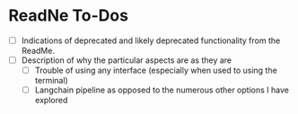 # ReadNe To-Dos

- [ ] Indications of deprecated and likely deprecated functionality from the ReadMe.
- [ ] Description of why the particular aspects are as they are
  - [ ] Trouble of using any interface (especially when used to using the terminal)
  - [ ] Langchain pipeline as opposed to the numerous other options I have explored
